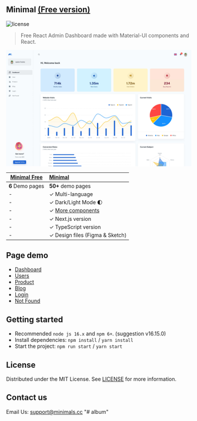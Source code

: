 ## Minimal [(Free version)](https://minimal-kit-react.vercel.app/)

![license](https://img.shields.io/badge/license-MIT-blue.svg)

> Free React Admin Dashboard made with Material-UI components and React.

![preview](public/assets/preview.jpg)

| [Minimal Free](https://minimal-kit-react.vercel.app/) | [Minimal](https://material-ui.com/store/items/minimal-dashboard/) |
| ----------------------------------------------------- | :---------------------------------------------------------------- |
| **6** Demo pages                                      | **50+** demo pages                                                |
| -                                                     | ✓ Multi-language                                                  |
| -                                                     | ✓ Dark/Light Mode 🌓                                              |
| -                                                     | ✓ [More components](https://minimals.cc/components)               |
| -                                                     | ✓ Next.js version                                                 |
| -                                                     | ✓ TypeScript version                                              |
| -                                                     | ✓ Design files (Figma & Sketch)                                   |

## Page demo

- [Dashboard](https://minimal-kit-react.vercel.app/dashboard/app)
- [Users](https://minimal-kit-react.vercel.app/dashboard/user)
- [Product](https://minimal-kit-react.vercel.app/dashboard/products)
- [Blog](https://minimal-kit-react.vercel.app/dashboard/blog)
- [Login](https://minimal-kit-react.vercel.app/login)
- [Not Found](https://minimal-kit-react.vercel.app/404)

## Getting started

- Recommended `node js 16.x` and `npm 6+`. (suggestion v16.15.0)
- Install dependencies: `npm install` / `yarn install`
- Start the project: `npm run start` / `yarn start`

## License

Distributed under the MIT License. See [LICENSE](https://github.com/minimal-ui-kit/minimal.free/blob/main/LICENSE.md) for more information.

## Contact us

Email Us: support@minimals.cc
"# album" 
